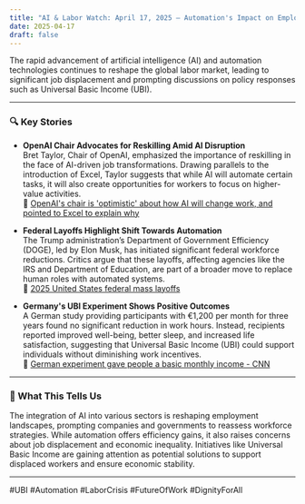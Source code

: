 ```yaml
---
title: "AI & Labor Watch: April 17, 2025 — Automation's Impact on Employment and Policy Responses"
date: 2025-04-17
draft: false
---
```


The rapid advancement of artificial intelligence (AI) and automation technologies continues to reshape the global labor market, leading to significant job displacement and prompting discussions on policy responses such as Universal Basic Income (UBI).

---

### 🔍 Key Stories

- **OpenAI Chair Advocates for Reskilling Amid AI Disruption**  
  Bret Taylor, Chair of OpenAI, emphasized the importance of reskilling in the face of AI-driven job transformations. Drawing parallels to the introduction of Excel, Taylor suggests that while AI will automate certain tasks, it will also create opportunities for workers to focus on higher-value activities.  
  🔗 [OpenAI's chair is 'optimistic' about how AI will change work, and pointed to Excel to explain why](https://www.businessinsider.com/openai-chair-bret-taylor-ai-jobs-reskilling-excel-accountant-2025-4)

- **Federal Layoffs Highlight Shift Towards Automation**  
  The Trump administration’s Department of Government Efficiency (DOGE), led by Elon Musk, has initiated significant federal workforce reductions. Critics argue that these layoffs, affecting agencies like the IRS and Department of Education, are part of a broader move to replace human roles with automated systems.  
  🔗 [2025 United States federal mass layoffs](https://en.wikipedia.org/wiki/2025_United_States_federal_mass_layoffs)

- **Germany's UBI Experiment Shows Positive Outcomes**  
  A German study providing participants with €1,200 per month for three years found no significant reduction in work hours. Instead, recipients reported improved well-being, better sleep, and increased life satisfaction, suggesting that Universal Basic Income (UBI) could support individuals without diminishing work incentives.  
  🔗 [German experiment gave people a basic monthly income - CNN](https://www.cnn.com/2025/04/11/health/germany-universal-basic-income-study-intl-scli-wellness/index.html)

---

### 🧠 What This Tells Us

The integration of AI into various sectors is reshaping employment landscapes, prompting companies and governments to reassess workforce strategies. While automation offers efficiency gains, it also raises concerns about job displacement and economic inequality. Initiatives like Universal Basic Income are gaining attention as potential solutions to support displaced workers and ensure economic stability.

---

#UBI #Automation #LaborCrisis #FutureOfWork #DignityForAll
